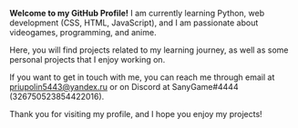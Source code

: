 **Welcome to my GitHub Profile!**
I am currently learning Python, web development (CSS, HTML, JavaScript), and I am passionate about videogames, programming, and anime.

Here, you will find projects related to my learning journey, as well as some personal projects that I enjoy working on.

If you want to get in touch with me, you can reach me through email at priupolin5443@yandex.ru or on Discord at SanyGame#4444 (326750523854422016).

Thank you for visiting my profile, and I hope you enjoy my projects!
